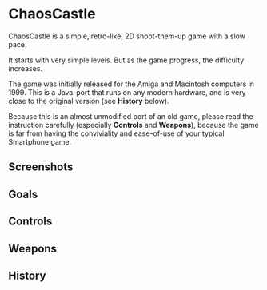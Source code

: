 # ChaosCastle

ChaosCastle is a simple, retro-like, 2D shoot-them-up game with a slow pace.

It starts with very simple levels. But as the game progress, the difficulty increases.

The game was initially released for the Amiga and Macintosh computers in 1999. This is a Java-port that runs on any modern hardware, and is very close to the original version (see **History** below).

Because this is an almost unmodified port of an old game, please read the instruction carefully (especially **Controls** and **Weapons**), because the game is far from having the conviviality and ease-of-use of your typical Smartphone game.

## Screenshots

## Goals

## Controls

## Weapons

## History
